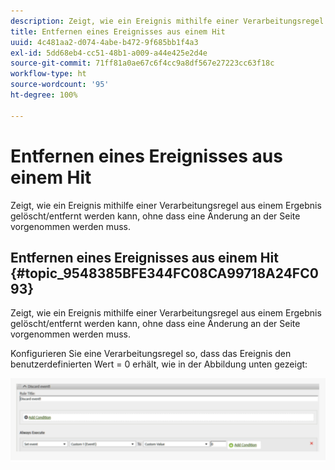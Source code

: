 ```yaml
---
description: Zeigt, wie ein Ereignis mithilfe einer Verarbeitungsregel aus einem Ergebnis gelöscht/entfernt werden kann, ohne dass eine Änderung an der Seite vorgenommen werden muss.
title: Entfernen eines Ereignisses aus einem Hit
uuid: 4c481aa2-d074-4abe-b472-9f685bb1f4a3
exl-id: 5dd68eb4-cc51-48b1-a009-a44e425e2d4e
source-git-commit: 71ff81a0ae67c6f4cc9a8df567e27223cc63f18c
workflow-type: ht
source-wordcount: '95'
ht-degree: 100%

---
```


# Entfernen eines Ereignisses aus einem Hit

Zeigt, wie ein Ereignis mithilfe einer Verarbeitungsregel aus einem Ergebnis gelöscht/entfernt werden kann, ohne dass eine Änderung an der Seite vorgenommen werden muss.

## Entfernen eines Ereignisses aus einem Hit {#topic_9548385BFE344FC08CA99718A24FC093}

Zeigt, wie ein Ereignis mithilfe einer Verarbeitungsregel aus einem Ergebnis gelöscht/entfernt werden kann, ohne dass eine Änderung an der Seite vorgenommen werden muss.

Konfigurieren Sie eine Verarbeitungsregel so, dass das Ereignis den benutzerdefinierten Wert = 0 erhält, wie in der Abbildung unten gezeigt:

![](assets/remove_event.png)
